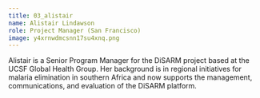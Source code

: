 ```yaml
---
title: 03_alistair
name: Alistair Lindawson
role: Project Manager (San Francisco)
image: y4xrnwdmcsnn17su4xnq.png
---
```


Alistair is a Senior Program Manager for the DiSARM project based at the UCSF Global Health Group. Her background is in regional initiatives for malaria elimination in southern Africa and now supports the management, communications, and evaluation of the DiSARM platform.
